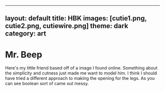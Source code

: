 
---
layout: default
title: HBK
images: [cutie1.png, cutie2.png, cutiewire.png]
theme: dark
category: art
---

# Mr. Beep
Here's my little friend based off of a image I found online. Something about the simplicity and cutness just made me want to model him. I think I should have tried a different approach to making the opening for the legs. As you can see boolean sort of came out messy. 
